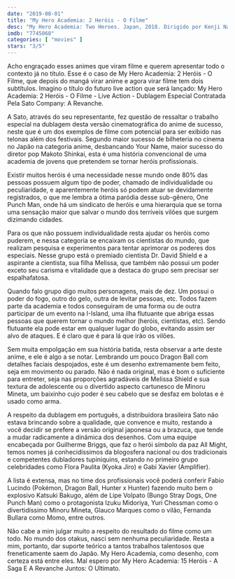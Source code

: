 ```yaml
---
date: "2019-08-01"
title: "My Hero Academia: 2 Heróis - O Filme"
desc: "My Hero Academia: Two Heroes. Japan, 2018. Dirigido por Kenji Nagasaki, escrito por Kôhei Horikoshi, Yôsuke Kuroda, Kôhei Horikoshi. Com Justin Briner, Christopher Sabat, Ray Chase. Escrito originalmente para o CinemAqui."
imdb: "7745068"
categories: [ "movies" ]
stars: "3/5"
---
```

Acho engraçado esses animes que viram filme e querem apresentar todo o contexto já no título. Esse é o caso de My Hero Academia: 2 Heróis - O Filme, que depois do mangá virar anime e agora virar filme tem dois subtítulos. Imagino o título do futuro live action que será lançado: My Hero Academia: 2 Heróis - O Filme - Live Action - Dublagem Especial Contratada Pela Sato Company: A Revanche.

A Sato, através do seu representante, fez questão de ressaltar o trabalho especial na dublagem desta versão cinematográfica do anime de sucesso, neste que é um dos exemplos de filme com potencial para ser exibido nas telonas além dos festivais. Segundo maior sucesso de bilheteria no cinema no Japão na categoria anime, desbancando Your Name, maior sucesso do diretor pop Makoto Shinkai, esta é uma história convencional de uma academia de jovens que pretendem se tornar heróis profissionais.

Existir muitos heróis é uma necessidade nesse mundo onde 80% das pessoas possuem algum tipo de poder, chamado de individualidade ou peculiaridade, e aparentemente heróis só podem atuar se devidamente registrados, o que me lembra a ótima paródia desse sub-gênero, One Punch Man, onde há um sindicato de heróis e uma hierarquia que se torna uma sensação maior que salvar o mundo dos terríveis vilões que surgem dizimando cidades.

Para os que não possuem individualidade resta ajudar os heróis como puderem, e nessa categoria se encaixam os cientistas do mundo, que realizam pesquisa e experimentos para tentar aprimorar os poderes dos especiais. Nesse grupo está o premiado cientista Dr. David Shield e a aspirante a cientista, sua filha Melissa, que também não possui um poder exceto seu carisma e vitalidade que a destaca do grupo sem precisar ser espalhafatosa.

Quando falo grupo digo muitos personagens, mais de dez. Um possui o poder do fogo, outro do gelo, outra de levitar pessoas, etc. Todos fazem parte da academia e todos conseguiram de uma forma ou de outra participar de um evento na I-Island, uma ilha flutuante que abriga essas pessoas que querem tornar o mundo melhor (heróis, cientistas, etc). Sendo flutuante ela pode estar em qualquer lugar do globo, evitando assim ser alvo de ataques. E é claro que é para lá que irão os vilões.

Sem muita empolgação em sua história batida, resta observar a arte deste anime, e ele é algo a se notar. Lembrando um pouco Dragon Ball com detalhes faciais despojados, este é um desenho extremamente bem feito, seja em movimento ou parado. Não é nada original, mas é bom o suficiente para entreter, seja nas proporções agradáveis de Melissa Shield e sua textura de adolescente ou o divertido aspecto cartunesco de Minoru Mineta, um baixinho cujo poder é seu cabelo que se desfaz em bolotas e é usado como arma.

A respeito da dublagem em português, a distribuidora brasileira Sato não estava brincando sobre a qualidade, que convence e muito, restando a você decidir se prefere a versão original japonesa ou a brazuca, que tende a mudar radicamente a dinâmica dos desenhos. Com uma equipe encabeçada por Guilherme Briggs, que faz o herói símbolo da paz All Might, temos nomes já conhecidíssimos da blogosfera nacional ou dos tradicionais e competentes dubladores tupiniquins, estando no primeiro grupo celebridades como Flora Paulita (Kyoka Jiro) e Gabi Xavier (Amplifier).

A lista é extensa, mas no time dos profissionais você poderá conferir Fabio Lucindo (Pokémon, Dragon Ball, Hunter x Hunter) fazendo muito bem o explosivo Katsuki Bakugo, além de Lipe Volpato (Bungo Stray Dogs, One Punch Man) como o protagonista Izuku Midoriya, Yuri Chessman como o divertidíssimo Minoru Mineta, Glauco Marques como o vilão, Fernanda Bullara como Momo, entre outros.

Não cabe a mim julgar muito a respeito do resultado do filme como um todo. No mundo dos otakus, nasci sem nenhuma peculiaridade. Resta a mim, portanto, dar suporte teórico a tantos trabalhos talentosos que freneticamente saem do Japão. My Hero Academia, como desenho, com certeza está entre eles. Mal espero por My Hero Academia: 15 Heróis - A Saga E A Revanche Juntos: O Ultimato.
